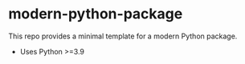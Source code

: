 # modern-python-package
This repo provides a minimal template for a modern Python package.

* Uses Python >=3.9
